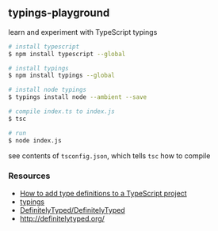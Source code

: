 ## typings-playground

learn and experiment with TypeScript typings

```sh
# install typescript
$ npm install typescript --global

# install typings
$ npm install typings --global

# install node typings
$ typings install node --ambient --save

# compile index.ts to index.js
$ tsc

# run
$ node index.js
```

see contents of `tsconfig.json`, which tells `tsc` how to compile

### Resources

* [How to add type definitions to a TypeScript project](http://www.davevoyles.com/how-to-add-type-definitions-to-a-typescript-project/)
* [typings](https://github.com/typings/typings)
* [DefinitelyTyped/DefinitelyTyped](https://github.com/DefinitelyTyped/DefinitelyTyped)
* <http://definitelytyped.org/>
